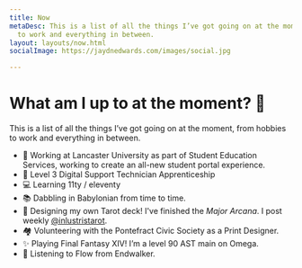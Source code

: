 ```yaml
---
title: Now
metaDesc: This is a list of all the things I’ve got going on at the moment, from hobbies
  to work and everything in between.
layout: layouts/now.html
socialImage: https://jaydnedwards.com/images/social.jpg

---
```

# What am I up to at the moment? <span class="\[ emoji \]" aria-hidden="true">🔮</span>

This is a list of all the things I’ve got going on at the moment, from hobbies to work and everything in between.

* <span class="\[ emoji \] \[ bullet \]" aria-hidden="true">💼</span> Working at Lancaster University as part of Student Education Services, working to create an all-new student portal experience.
* <span class="\[ emoji \] \[ bullet \]" aria-hidden="true">💼</span> Level 3 Digital Support Technician Apprenticeship
* <span class="\[ emoji \] \[ bullet \]" aria-hidden="true">💻</span> Learning 11ty / eleventy
* <span class="\[ emoji \] \[ bullet \]" aria-hidden="true">📚</span> Dabbling in Babylonian from time to time.
* <span class="\[ emoji \] \[ bullet \]" aria-hidden="true">🔮</span> Designing my own Tarot deck! I've finished the _Major Arcana_. I post weekly <a href="https://linktr.ee/inlustristarot">@inlustristarot</a>.
* <span class="\[ emoji \] \[ bullet \]" aria-hidden="true">🏘</span> Volunteering with the Pontefract Civic Society as a Print Designer.
* <span class="\[ emoji \] \[ bullet \]" aria-hidden="true">✨</span> Playing Final Fantasy XIV! I’m a level 90 AST main on Omega.
* <span class="\[ emoji \] \[ bullet \]" aria-hidden="true">🎵</span> Listening to Flow from Endwalker.